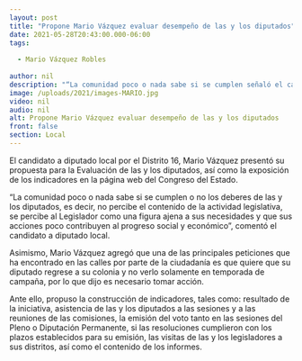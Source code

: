 ```yaml
---
layout: post
title: "Propone Mario Vázquez evaluar desempeño de las y los diputados"
date: 2021-05-28T20:43:00.000-06:00
tags:
  
  - Mario Vázquez Robles
  
author: nil
description: "“La comunidad poco o nada sabe si se cumplen señaló el candidato"
image: /uploads/2021/images-MARIO.jpg
video: nil
audio: nil
alt: Propone Mario Vázquez evaluar desempeño de las y los diputados
front: false
section: Local
---
```


El candidato a diputado local por el Distrito 16, Mario Vázquez presentó su propuesta para la Evaluación de las y los diputados, así como la exposición de los indicadores en la página web del Congreso del Estado.  

“La comunidad poco o nada sabe si se cumplen o no los deberes de las y los diputados, es decir, no percibe el contenido de la actividad legislativa, se percibe al Legislador como una figura ajena a sus necesidades y que sus acciones poco contribuyen al progreso social y económico”, comentó el candidato a diputado local. 

Asimismo, Mario Vázquez agregó que una de las principales peticiones que ha encontrado en las calles por parte de la ciudadanía es que quiere que su diputado regrese a su colonia y no verlo solamente en temporada de campaña, por lo que dijo es necesario tomar acción. 

Ante ello, propuso la construcción de indicadores, tales como: resultado de la iniciativa, asistencia de las y los diputados a las sesiones y a las reuniones de las comisiones, la emisión del voto tanto en las sesiones del Pleno o Diputación Permanente, si las resoluciones cumplieron con los plazos establecidos para su emisión, las visitas de las y los legisladores a sus distritos, así como el contenido de los informes.

